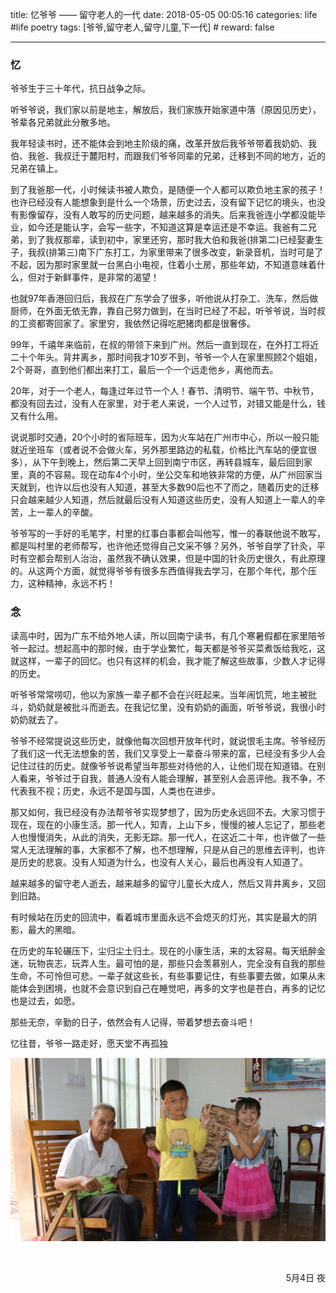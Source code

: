 title: 忆爷爷 —— 留守老人的一代
date: 2018-05-05 00:05:16
categories: life #life poetry
tags: [爷爷,留守老人,留守儿童,下一代]  # <!--more-->
reward: false

---


### 忆
爷爷生于三十年代，抗日战争之际。


听爷爷说，我们家以前是地主，解放后，我们家族开始家道中落（原因见历史），爷辈各兄弟就此分散多地。

我年轻读书时，还不能体会到地主阶级的痛，改革开放后我爷爷带着我奶奶、我伯、我爸、我叔迁于麓阳村，而跟我们爷爷同辈的兄弟，迁移到不同的地方，近的兄弟在镇上。

<!--more-->

到了我爸那一代，小时候读书被人欺负，是随便一个人都可以欺负地主家的孩子！也许已经没有人能想象到是什么一个场景，历史过去，没有留下记忆的境头，也没有影像留存，没有人敢写的历史问题，越来越多的消失。后来我爸连小学都没能毕业，如今还是能认字，会写一些字，不知道这算是幸运还是不幸运。我爸有二兄弟，到了我叔那辈，读到初中，家里还穷，那时我大伯和我爸(排第二)已经娶妻生子，我叔(排第三)南下广东打工，为家里带来了很多改变，新录音机，当时可是了不起，因为那时家里就一台黑白小电视，住着小土房，那些年幼，不知道意味着什么，但对于新鲜事件，是非常的渴望！

也就97年香港回归后，我叔在广东学会了很多，听他说从打杂工、洗车，然后做厨师，在外面无依无靠，靠自己努力做到，在当时已经了不起，听爷爷说，当时叔的工资都寄回家了。家里穷，我依然记得吃肥猪肉都是很奢侈。

99年，千禧年来临前，在叔的带领下来到广州。然后一直到现在，在外打工将近二十个年头。背井离乡，那时间我才10岁不到，爷爷一个人在家里照顾2个姐姐，2个哥哥，直到他们都出来打工，最后一个一个远走他乡，离他而去。

20年，对于一个老人，每逢过年过节一个人！春节、清明节、端午节、中秋节，都没有回去过，没有人在家里，对于老人来说，一个人过节，对错又能是什么，钱又有什么用。

说说那时交通，20个小时的省际班车，因为火车站在广州市中心，所以一般只能就近坐班车（或者说不会做火车，另外那里路边的私载，价格比汽车站的便宜很多），从下午到晚上，然后第二天早上回到南宁市区，再转县城车，最后回到家里，真的不容易。现在动车4个小时，坐公交车和地铁非常的方便，从广州回家当天就到，也许以后也没有人知道，甚至大多数90后也不了而之，随着历史的迁移只会越来越少人知道，然后就最后没有人知道这些历史，没有人知道上一辈人的辛苦，上一辈人的辛酸。

爷爷写的一手好的毛笔字，村里的红事白事都会叫他写，惟一的春联他说不敢写，都是叫村里的老师帮写，也许他还觉得自己文采不够？另外，爷爷自学了针灸，平时有空都会帮别人治治，虽然我不确认效果，但是中国的针灸历史很久，有此原理的。从这两个方面，就觉得爷爷有很多东西值得我去学习，在那个年代，那个压力，这种精神，永远不朽！


### 念

读高中时，因为广东不给外地人读，所以回南宁读书，有几个寒暑假都在家里陪爷爷一起过。想起高中的那时候，由于学业繁忙，每天都是爷爷买菜煮饭给我吃，这就这样，一辈子的回忆。也只有这样的机会，我才能了解这些故事，少数人才记得的历史。

听爷爷常常唠叨，他以为家族一辈子都不会在兴旺起来。当年闹饥荒，地主被批斗，奶奶就是被批斗而逝去。在我记忆里，没有奶奶的画面，听爷爷说，我很小时奶奶就去了。

爷爷不经常提说这些历史，就像他每次回想开放年代时，就说恨毛主席。爷爷经历了我们这一代无法想象的苦，我们又享受上一辈奋斗带来的富，已经没有多少人会记住过往的历史。就像爷爷说希望当年那些对待他的人，让他们现在知道错。在别人看来，爷爷过于自我，普通人没有人能会理解，甚至别人会恶评他。我不争，不代表我不视；历史，永远不是国与国，人类也在进步。

那又如何，我已经没有办法帮爷爷实现梦想了，因为历史永远回不去。大家习惯于现在，现在的小康生活。那一代人，知青，上山下乡，慢慢的被人忘记了，那些老人也慢慢消失，从此的消失，无影无踪。那一代人，在这近二十年，也许做了一些常人无法理解的事，大家都不了解，也不想理解，只是从自己的思维去评判，也许是历史的悲哀。没有人知道为什么，也没有人关心，最后也再没有人知道了。

越来越多的留守老人逝去，越来越多的留守儿童长大成人，然后又背井离乡，又回到旧路。

有时候站在历史的回流中，看着城市里面永远不会熄灭的灯光，其实是最大的阴影，最大的黑暗。

在历史的车轮碾压下，尘归尘土归土。现在的小康生活，来的太容易。每天纸醉金迷，玩物丧志，玩弄人生。最可怕的是，那些只会羡慕别人，完全没有自我的那些生命，不可怜但可悲。一辈子就这些长，有些事要记住，有些事要去做，如果从未能体会到困境，也就不会意识到自己在睡觉吧，再多的文字也是苍白，再多的记忆也是过去，如愿。

那些无奈，辛勤的日子，依然会有人记得，带着梦想去奋斗吧！

忆往昔，爷爷一路走好，愿天堂不再孤独

![my grandpa](https://github.com/iHTCboy/iGallery/raw/master/BlogImages/2018/05/myGrandpa.jpg)

<br>
<p align="right">5月4日 夜</p>
                            


